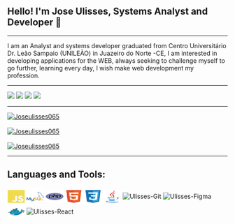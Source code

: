 ## Hello! I'm Jose Ulisses, Systems Analyst and Developer 🖖
<hr>
<div>
 <p>I am an Analyst and systems developer graduated from Centro Universitário Dr. Leão Sampaio (UNILEÃO) in Juazeiro do Norte -CE, I am interested in developing applications for the WEB, always seeking to challenge myself to go further, learning every day, I wish make web development my profession.</p>
</div>
<hr>
 <div> 
  <a href="https://instagram.com/j.ulisses.silva?igshid=MzNlNGNkZWQ4Mg==" target="_blank"><img src="https://img.shields.io/badge/-Instagram-%23E4405F?style=for-the-badge&logo=instagram&logoColor=white" target="_blank"></a>
  <a href = "mailto:sulisses111@@gmail.com"><img src="https://img.shields.io/badge/-Gmail-%23333?style=for-the-badge&logo=gmail&logoColor=white" target="_blank"></a>
    <a href="https://www.linkedin.com/in/jos%C3%A9-ulisses-da-silva-filho-0b0429212/" target="_blank"><img src="https://img.shields.io/badge/YouTube-FF0000?style=for-the-badge&logo=youtube&logoColor=white" target="_blank"></a> 
  <a href="https://www.linkedin.com/in/jos%C3%A9-ulisses-da-silva-filho-0b0429212/" target="_blank"><img src="https://img.shields.io/badge/-LinkedIn-%230077B5?style=for-the-badge&logo=linkedin&logoColor=white" target="_blank"></a> 
 
</div>
<hr>


<div align="left">
  <a href="https://github.com/Joseulisses065">
  <img height="180em" src="https://github-readme-stats.vercel.app/api?username=Joseulisses065&show_icons=true&theme=dracula&include_all_commits=true&count_private=true" alt="Joseulisses065"/></a>
</div>
<br>
<div align="left">
  <a href="https://github.com/Joseulisses065">
  <img height="180em" src="https://github-readme-streak-stats.herokuapp.com/?user=Joseulisses065&theme=dark&"  alt="Joseulisses065"/></a>
</div>
<br>
<div align="left">
  <a href="https://github.com/Joseulisses065">
  <img height="180em" src="https://github-readme-stats.vercel.app/api/top-langs?username=Joseulisses065&theme=dark&show_icons=true&locale=en&layout=compact"  alt="Joseulisses065"/></a>
</div>

<div style="display: inline_block">
<hr>

## Languages ​​and Tools:    
  
  <img align="center" alt="Ulisses-Js" height="30" width="40" src="https://raw.githubusercontent.com/devicons/devicon/master/icons/javascript/javascript-plain.svg">
<img align="center" alt="Ulisses-mysql" src="https://raw.githubusercontent.com/devicons/devicon/master/icons/mysql/mysql-original-wordmark.svg" alt="mysql" width="40" height="40"/>
  <img align="center" alt="Ulisses-React" height="30" width="40" src="https://raw.githubusercontent.com/devicons/devicon/master/icons/php/php-original.svg">
  <img align="center" alt="Ulisses-HTML" height="30" width="40" src="https://raw.githubusercontent.com/devicons/devicon/master/icons/html5/html5-original.svg">
  <img align="center" alt="Ulisses-CSS" height="30" width="40" src="https://raw.githubusercontent.com/devicons/devicon/master/icons/css3/css3-original.svg">
  <img align="center" alt="Ulisses-Java" height="30" width="40" src="https://raw.githubusercontent.com/devicons/devicon/master/icons/java/java-original.svg">
  <img align="center" alt="Ulisses-Git" height="30" width="40" src="https://cdn.jsdelivr.net/gh/devicons/devicon/icons/git/git-original.svg" />  
 <img align="center" alt="Ulisses-Figma" height="30" width="40" src="https://cdn.jsdelivr.net/gh/devicons/devicon/icons/figma/figma-original.svg" />
  <img align="center" alt="Ulisses-React" height="30" width="40" src="https://raw.githubusercontent.com/devicons/devicon/master/icons/docker/docker-original.svg">
    <img align="center" alt="Ulisses-React" height="30" width="40" src="https://raw.githubusercontent.com/jmnote/z-icons/master/svg/github.svg">

</div>

##
 
